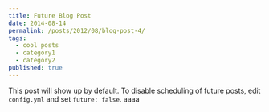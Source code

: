 ```yaml
---
title: Future Blog Post
date: 2014-08-14
permalink: /posts/2012/08/blog-post-4/
tags:
  - cool posts
  - category1
  - category2
published: true
---
```


This post will show up by default. To disable scheduling of future posts, edit `config.yml` and set `future: false`.
aaaa